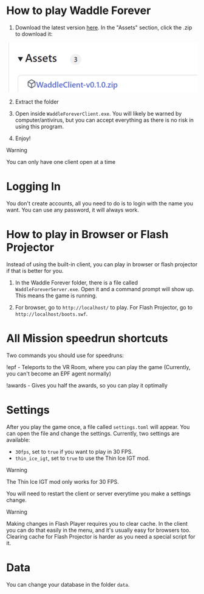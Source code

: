 # How to play Waddle Forever

1. Download the latest version [here](https://github.com/nhaar/Waddle-Forever/releases/latest). In the "Assets" section, click the .zip to download it:

![Download](./download.png)

2. Extract the folder

3. Open inside `WaddleForeverClient.exe`. You will likely be warned by computer/antivirus, but you can accept everything as there is no risk in using this program.

4. Enjoy!

> [!WARNING]
> You can only have one client open at a time

# Logging In

You don't create accounts, all you need to do is to login with the name you want. You can use any password, it will always work.

# How to play in Browser or Flash Projector

Instead of using the built-in client, you can play in browser or flash projector if that is better for you.

1. In the Waddle Forever folder, there is a file called `WaddleForeverServer.exe`. Open it and a command prompt will show up. This means the game is running.

2. For browser, go to `http://localhost/` to play. For Flash Projector, go to `http://localhost/boots.swf`.

# All Mission speedrun shortcuts

Two commands you should use for speedruns:

!epf - Teleports to the VR Room, where you can play the game (Currently, you can't become an EPF agent normally)

!awards - Gives you half the awards, so you can play it optimally

# Settings

After you play the game once, a file called `settings.toml` will appear. You can open the file and change the settings. Currently, two settings are available:

- `30fps`, set to `true` if you want to play in 30 FPS.
- `thin_ice_igt`, set to `true` to use the Thin Ice IGT mod.

> [!WARNING]
> The Thin Ice IGT mod only works for 30 FPS.

You will need to restart the client or server everytime you make a settings change.

> [!WARNING]
> Making changes in Flash Player requires you to clear cache. In the client you can do that easily in the menu, and it's usually easy for browsers too.
> Clearing cache for Flash Projector is harder as you need a special script for it.

# Data

You can change your database in the folder `data`.
